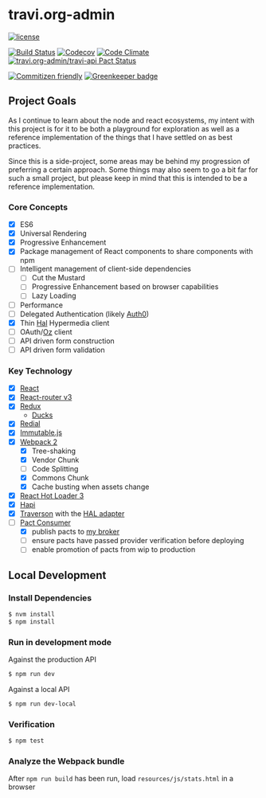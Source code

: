 # travi.org-admin

[![license](https://img.shields.io/github/license/travi/travi.org-admin.svg)](LICENSE)

[![Build Status](https://img.shields.io/travis/travi-org/admin.travi.org/master.svg?style=flat)](https://travis-ci.org/travi-org/admin.travi.org)
[![Codecov](https://img.shields.io/codecov/c/github/travi-org/admin.travi.org.svg)](https://codecov.io/github/travi-org/admin.travi.org)
[![Code Climate](http://img.shields.io/codeclimate/github/travi-org/admin.travi.org.svg?style=flat)](https://codeclimate.com/github/travi-org/admin.travi.org)
[![travi.org-admin/travi-api Pact Status](https://pact-api.travi.org/pacts/provider/travi-api/consumer/travi.org-admin/latest/badge.svg?style=flat)](https://pact-api.travi.org)

[![Commitizen friendly](https://img.shields.io/badge/commitizen-friendly-brightgreen.svg)](http://commitizen.github.io/cz-cli/)
[![Greenkeeper badge](https://badges.greenkeeper.io/travi-org/admin.travi.org.svg)](https://greenkeeper.io/)

## Project Goals

As I continue to learn about the node and react ecosystems, my intent with this
project is for it to be both a playground for exploration as well as a reference
implementation of the things that I have settled on as best practices.

Since this is a side-project, some areas may be behind my progression of preferring
a certain approach. Some things may also seem to go a bit far for such a small
project, but please keep in mind that this is intended to be a reference implementation.

### Core Concepts

- [x] ES6
- [x] Universal Rendering
- [x] Progressive Enhancement
- [x] Package management of React components to share components with npm
- [ ] Intelligent management of client-side dependencies
  - [ ] Cut the Mustard
  - [ ] Progressive Enhancement based on browser capabilities
  - [ ] Lazy Loading
- [ ] Performance
- [ ] Delegated Authentication (likely [Auth0](https://auth0.com/))
- [x] Thin [Hal](http://stateless.co/hal_specification.html) Hypermedia client
- [ ] OAuth/[Oz](https://github.com/hueniverse/oz) client
- [ ] API driven form construction
- [ ] API driven form validation

### Key Technology

- [x] [React](https://facebook.github.io/react/)
- [x] [React-router v3](https://github.com/rackt/react-router)
- [x] [Redux](http://rackt.org/redux/)
  - [Ducks](https://github.com/erikras/ducks-modular-redux)
- [x] [Redial](https://github.com/markdalgleish/redial)
- [x] [Immutable.js](https://facebook.github.io/immutable-js/)
- [x] [Webpack 2](https://webpack.github.io/)
    - [x] Tree-shaking
    - [x] Vendor Chunk
    - [ ] Code Splitting
    - [x] Commons Chunk
    - [x] Cache busting when assets change
- [x] [React Hot Loader 3](https://github.com/gaearon/react-hot-loader)
- [x] [Hapi](https://hapijs.com)
- [x] [Traverson](https://github.com/basti1302/traverson) with the [HAL adapter](https://github.com/basti1302/traverson-hal)
- [ ] [Pact Consumer](https://github.com/pact-foundation/grunt-pact)
    - [x] publish pacts to [my broker](https://pact-api.travi.org)
    - [ ] ensure pacts have passed provider verification before deploying
    - [ ] enable promotion of pacts from wip to production

## Local Development

### Install Dependencies

```bash
$ nvm install
$ npm install
```

### Run in development mode

Against the production API

```bash
$ npm run dev
```

Against a local API

```bash
$ npm run dev-local
```

### Verification

```bash
$ npm test
```

### Analyze the Webpack bundle

After `npm run build` has been run, load `resources/js/stats.html` in a browser
